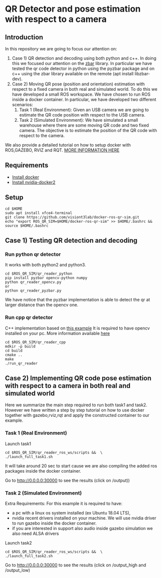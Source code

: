 # QR Detector and pose estimation with respect to a camera

## Introduction

In this repository we are going to focus our attention on:

1. Case 1) QR detection and decoding using both python and c++. In doing this we focused our attention on the [zbar](http://zbar.sourceforge.net/) library.  In particular we have tested the qr code detector in python using the pyzbar package and on c++ using the zbar library available on the remote (apt install libzbar-dev).
2. Case 2) Moving QR pose (position and orientation) estimation with respect to a fixed camera  in both real and simulated world. To do this we have developed a small ROS workspace. We have chosen to run ROS  inside a docker container. In particular, we have developed two different scenarios:
    1.  Task 1 (Real Environment): Given an USB camera we are going to estimate the QR code position with respect to the USB camera.
    2.  Task 2 (Simulated Environment): We have simulated a small warehouse where there are some moving QR code and two fixed camera. The objective is to estimate the position of the QR code with respect to the camera. 

We also provide a detailed tutorial on how to setup docker with ROS,GAZEBO, RVIZ and RQT.  [MORE INFORMATION HERE](qr_reader_ros_ws/src/instructions.md)


## Requirements

* [Install docker](https://www.digitalocean.com/community/tutorials/how-to-install-and-use-docker-on-ubuntu-18-04)
* [Install nvidia-docker2](https://github.com/NVIDIA/nvidia-docker)

## Setup

```
cd $HOME
sudo apt install xfce4-terminal
git clone https://github.com/visiont3lab/docker-ros-qr-sim.git
echo "export ROS_QR_SIM=$HOME/docker-ros-qr-sim" >> $HOME/.bashrc && source $HOME/.bashrc
```

## Case 1) Testing QR detection and decoding

### Run python qr detector
It works with both python2 and python3. 

```
cd $ROS_QR_SIM/qr_reader_python
pip install pyzbar opencv-python numpy 
python qr_reader_opencv.py
or
python qr_reader_pyzbar.py
```
We have notice that the pyzbar implementation is able to detect the qr at larger distance than the opencv one. 

### Run cpp qr detector
C++ implementation based on [this example](https://www.learnopencv.com/opencv-qr-code-scanner-c-and-python/)
It is required to have opencv installed on your pc. More information available [here](https://docs.opencv.org/master/d7/d9f/tutorial_linux_install.html)

```
cd $ROS_QR_SIM/qr_reader_cpp
mdkir -p build
cd build
cmake ..
make
./run_qr_reader
```

## Case 2) Implementing  QR code pose estimation with respect to a camera in both real and simulated world

Here we summarize the main step required to run both task1 and task2. However we have written a step by step tutorial on how to use docker together with gazebo,rviz,rqt and apply the constructed container to our example. 

###  Task 1 (Real Environment)

Launch task1

```
cd $ROS_QR_SIM/qr_reader_ros_ws/scripts &&  \
./launch_full_task1.sh
```

It will take around 20 sec to start cause we are also compiling the added ros packages inside the docker container.

Go to http://0.0.0.0:30000 to see the results (click on /output))

###  Task 2 (Simulated Environment)

Extra Requirements: For this example it is required to have:

* a pc with a linux os system installed (ex Ubuntu 18.04 LTS), 
* nvidia recent drivers installed on your machine. We will use nvidia driver to run gazebo inside the docker container.
* if you are interested in support also audio inside gazebo simulation we also need ALSA drivers

Launch task2

```
cd $ROS_QR_SIM/qr_reader_ros_ws/scripts &&  \
./launch_full_task2.sh
```

Go to http://0.0.0.0:30000 to see the results (click on /output_high and /output_low)
